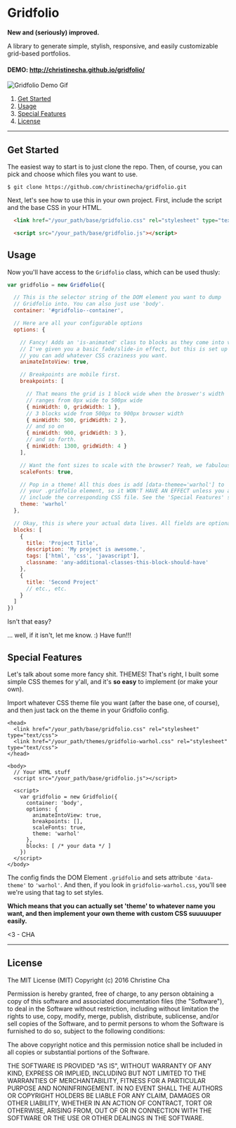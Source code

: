 Gridfolio
=====
**New and (seriously) improved.**

A library to generate simple, stylish, responsive, and easily customizable grid-based portfolios.

#### DEMO: http://christinecha.github.io/gridfolio/

![Gridfolio Demo Gif](https://media.giphy.com/media/l2Sq3sTZemUkQpUli/giphy.gif)


1. [Get Started](#get-started)
2. [Usage](#usage)
3. [Special Features](#special-features)
4. [License](#license)




----

## Get Started

The easiest way to start is to just clone the repo. Then, of course, you can pick and choose which files you want to use.
```
$ git clone https://github.com/christinecha/gridfolio.git
```

Next, let's see how to use this in your own project. First, include the script and the base CSS in your HTML.

````html
  <link href="/your_path/base/gridfolio.css" rel="stylesheet" type="text/css">
````
````html
  <script src="/your_path/base/gridfolio.js"></script>
````

## Usage

Now you'll have access to the `Gridfolio` class, which can be used thusly:

````js
var gridfolio = new Gridfolio({

  // This is the selector string of the DOM element you want to dump
  // Gridfolio into. You can also just use 'body'.
  container: '#gridfolio--container',

  // Here are all your configurable options
  options: {

    // Fancy! Adds an 'is-animated' class to blocks as they come into view.
    // I've given you a basic fade/slide-in effect, but this is set up so
    // you can add whatever CSS craziness you want.
    animateIntoView: true,

    // Breakpoints are mobile first.
    breakpoints: [

      // That means the grid is 1 block wide when the broswer's width
      // ranges from 0px wide to 500px wide
      { minWidth: 0, gridWidth: 1 },
      // 3 blocks wide from 500px to 900px browser width
      { minWidth: 500, gridWidth: 2 },
      // and so on
      { minWidth: 900, gridWidth: 3 },
      // and so forth.
      { minWidth: 1300, gridWidth: 4 }
    ],

    // Want the font sizes to scale with the browser? Yeah, we fabulous.
    scaleFonts: true,

    // Pop in a theme! All this does is add [data-themee='warhol'] to
    // your .gridfolio element, so it WON'T HAVE AN EFFECT unless you also
    // include the corresponding CSS file. See the 'Special Features' section.
    theme: 'warhol'
  },

  // Okay, this is where your actual data lives. All fields are optional.
  blocks: [
    {
      title: 'Project Title',
      description: 'My project is awesome.',
      tags: ['html', 'css', 'javascript'],
      classname: 'any-additional-classes-this-block-should-have'
    },
    {
      title: 'Second Project'
      // etc., etc.
    }
  ]
})
````

Isn't that easy?

... well, if it isn't, let me know. :) Have fun!!!


## Special Features

Let's talk about some more fancy shit. THEMES! That's right, I built some simple CSS themes for y'all, and it's **so easy** to implement (or make your own).


Import whatever CSS theme file you want (after the base one, of course), and then just tack on the theme in your Gridfolio config.
````
<head>
  <link href="/your_path/base/gridfolio.css" rel="stylesheet" type="text/css">
  <link href="/your_path/themes/gridfolio-warhol.css" rel="stylesheet" type="text/css">
</head>

<body>
  // Your HTML stuff
  <script src="/your_path/base/gridfolio.js"></script>

  <script>
    var gridfolio = new Gridfolio({
      container: 'body',
      options: {
        animateIntoView: true,
        breakpoints: [],
        scaleFonts: true,
        theme: 'warhol'
      },
      blocks: [ /* your data */ ]
    })
  </script>
</body>
````

The config finds the DOM Element `.gridfolio` and sets attribute `'data-theme'` to `'warhol'`. And then, if you look in `gridfolio-warhol.css`, you'll see we're using that tag to set styles.

**Which means that you can actually set 'theme' to whatever name you want, and then implement your own theme with custom CSS suuuuuper easily.**

<3 - CHA

----

## License

The MIT License (MIT) Copyright (c) 2016 Christine Cha

Permission is hereby granted, free of charge, to any person obtaining a copy of this software and associated documentation files (the "Software"), to deal in the Software without restriction, including without limitation the rights to use, copy, modify, merge, publish, distribute, sublicense, and/or sell copies of the Software, and to permit persons to whom the Software is furnished to do so, subject to the following conditions:

The above copyright notice and this permission notice shall be included in all copies or substantial portions of the Software.

THE SOFTWARE IS PROVIDED "AS IS", WITHOUT WARRANTY OF ANY KIND, EXPRESS OR IMPLIED, INCLUDING BUT NOT LIMITED TO THE WARRANTIES OF MERCHANTABILITY, FITNESS FOR A PARTICULAR PURPOSE AND NONINFRINGEMENT. IN NO EVENT SHALL THE AUTHORS OR COPYRIGHT HOLDERS BE LIABLE FOR ANY CLAIM, DAMAGES OR OTHER LIABILITY, WHETHER IN AN ACTION OF CONTRACT, TORT OR OTHERWISE, ARISING FROM, OUT OF OR IN CONNECTION WITH THE SOFTWARE OR THE USE OR OTHER DEALINGS IN THE SOFTWARE.
